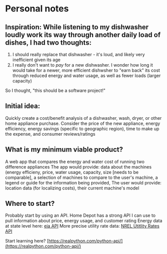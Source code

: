 # Personal notes

## Inspiration: While listening to my dishwasher loudly work its way through another daily load of dishes, I had two thoughts:
1. I should really replace that dishwasher - it's loud, and likely very inefficient given its age
2. I really don't want to *pay* for a new dishwasher. I wonder how long it would take for a newer, more efficient dishwsher to "earn back" its cost through reduced energy and water usage, as well as fewer loads (larger capacity)

So I thought, "this should be a software project!"

## Initial idea:
Quickly create a cost/benefit analysis of a dishwasher, wash, dryer, or other home appliance purchase. Consider the price of the new appliance, energy efficiency, energy savings (specific to geographic region), time to make up the expense, and consumer reviews/ratings

## What is my minimum viable product?
A web app that compares the energy and water cost of running two difference appliances
The app would provide: data about the machines (energy efficieny, price, water usage, capacity, size [needs to be comparable], a selection of machines to compare to the user's machine, a legend or guide for the information being provided,
The user would provide: location data (for localizing costs), their current machine's model

## Where to start?

Probably start by using an API. Home Depot has a strong API I can use to pull information about price, energy usage, and customer rating
Energy data at state level here: [eia API](https://www.eia.gov/opendata/)
More precise utility rate data: [NREL Utitlity Rates API](https://developer.nrel.gov/docs/electricity/utility-rates-v3/)

Start learning here? [https://realpython.com/python-api/](https://realpython.com/python-api/)
